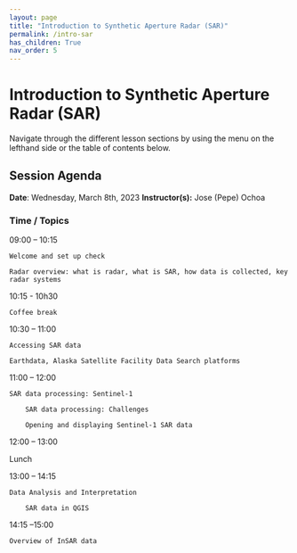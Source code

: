 ```yaml
---
layout: page
title: "Introduction to Synthetic Aperture Radar (SAR)"
permalink: /intro-sar
has_children: True
nav_order: 5
---
```


# Introduction to Synthetic Aperture Radar (SAR)
Navigate through the different lesson sections by using the menu on the lefthand side or the table of contents below.

## Session Agenda
**Date**: Wednesday, March 8th, 2023
**Instructor(s):** Jose (Pepe) Ochoa

### Time / Topics
09:00 – 10:15
	
    Welcome and set up check

    Radar overview: what is radar, what is SAR, how data is collected, key radar systems

10:15 - 10h30
	
    Coffee break

10:30 – 11:00
	
    Accessing SAR data

    Earthdata, Alaska Satellite Facility Data Search platforms

11:00 – 12:00
	
    SAR data processing: Sentinel-1

        SAR data processing: Challenges

        Opening and displaying Sentinel-1 SAR data

12:00 – 13:00
	
Lunch

13:00 – 14:15
	
    Data Analysis and Interpretation

        SAR data in QGIS

14:15 –15:00
	
    Overview of InSAR data